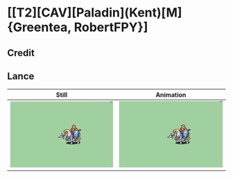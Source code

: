 # [\[T2\]\[CAV\]\[Paladin\]\(Kent\)\[M\]{Greentea, RobertFPY}]

## Credit


	
## Lance

| Still | Animation |
| :---: | :-------: |
| ![Lance still](./Lance_000.png) | ![Lance animation](./Lance.gif) |
